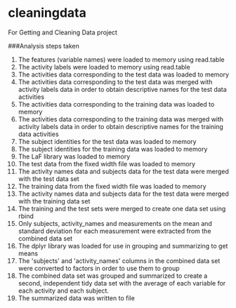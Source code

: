 # cleaningdata
For Getting and Cleaning Data project

###Analysis steps taken

1. The features (variable names) were loaded to memory using read.table
2. The activity labels were loaded to memory using read.table
3. The activities data corresponding to the test data was loaded to memory
3. The activities data corresponding to the test data was merged with activity labels data in order to obtain descriptive names for the test data activities
4. The activities data corresponding to the training data was loaded to memory
5. The activities data corresponding to the training data was merged with activity labels data in order to obtain descriptive names for the training data activities
6. The subject identities for the test data was loaded to memory
7. The subject identities for the training data was loaded to memory
8. The LaF library was loaded to memory
9. The test data from the fixed width file was loaded to memory
10. The activity names data and subjects data for the test data were merged with the test data set
11. The training data from the fixed width file was loaded to memory
12. The activity names data and subjects data for the test data were merged with the training data set
13. The training and the test sets were merged to create one data set using rbind
14. Only subjects, activity_names and measurements on the mean and standard deviation for each measurement were extracted from the combined data set
15. The dplyr library was loaded for use in grouping and summarizing to get means
16. The 'subjects' and 'activity_names' columns in the combined data set were converted to factors in order to use them to group 
17. The combined data set was grouped and summarized to create a second, independent tidy data set with the average of each variable for each activity and each subject.
18. The summarized data was written to file
